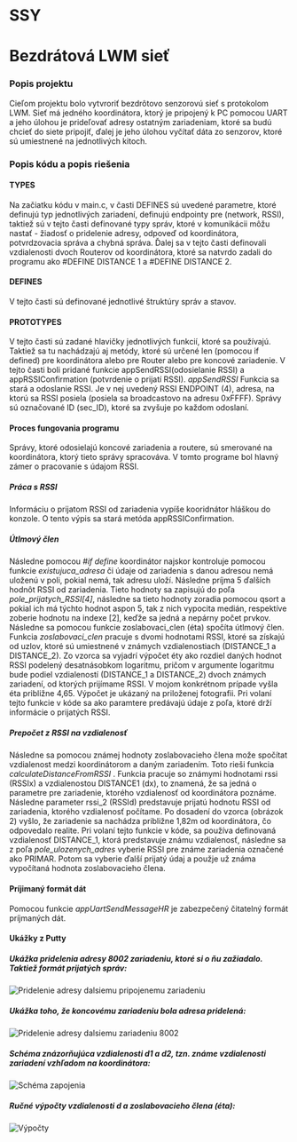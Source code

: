 # SSY
<h1> Bezdrátová LWM sieť </h1> 

<h3> Popis projektu </h3>
Cieľom projektu bolo vytvroriť bezdrôtovo senzorovú sieť s protokolom LWM. Sieť má jedného koordinátora, ktorý je pripojený k PC pomocou UART a jeho úlohou je prideľovať adresy ostatným zariadeniam, ktoré sa budú chcieť do siete pripojiť, ďalej je jeho úlohou vyčítať dáta zo senzorov, ktoré sú umiestnené na jednotlivých kitoch. 

<h3> Popis kódu a popis riešenia </h3>
<h4> TYPES </h4>
Na začiatku kódu v main.c, v časti DEFINES sú uvedené parametre, ktoré definujú typ jednotlivých zariadení, definujú endpointy pre (network, RSSI), taktiež sú v tejto časti definované typy správ, ktoré v komunikácii môžu nastať - žiadosť o pridelenie adresy, odpoveď od koordinátora, potvrdzovacia správa a chybná správa. Ďalej sa v tejto časti definovali vzdialenosti dvoch Routerov od koordinátora, ktoré sa natvrdo zadali do programu ako #DEFINE DISTANCE 1 a #DEFINE DISTANCE 2. 

<h4> DEFINES </h4>
V tejto časti sú definované jednotlivé štruktúry správ a stavov. 

<h4> PROTOTYPES </h4>
V tejto časti sú zadané hlavičky jednotlivých funkcií, ktoré sa používajú. Taktiež sa tu nachádzajú aj metódy, ktoré sú určené len (pomocou if defined) pre koordinátora alebo pre Router alebo pre koncové zariadenie. V tejto časti boli pridané funkcie appSendRSSI(odosielanie RSSI) a appRSSIConfirmation (potvrdenie o prijatí RSSI). 
<i> appSendRSSI </i>
Funkcia sa stará a odoslanie RSSI. Je v nej uvedený RSSI ENDPOINT (4), adresa, na ktorú sa RSSI posiela (posiela sa broadcastovo na adresu 0xFFFF). Správy sú označované ID (sec_ID), ktoré sa zvyšuje po každom odoslaní.

<h4> Proces fungovania programu </h4>
Správy, ktoré odosielajú koncové zariadenia a routere, sú smerované na koordinátora, ktorý tieto správy spracováva. V tomto programe bol hlavný zámer o pracovanie s údajom RSSI. 

<h5> Práca s RSSI </h5>
Informáciu o prijatom RSSI od zariadenia vypíše kooridnátor hláškou do konzole. O tento výpis sa stará metóda appRSSIConfirmation. 

<h5> Útlmový člen </h5>
Následne pomocou <i>#if define</i> koordinátor najskor kontroluje pomocou funkcie <i>existujuca_adresa</i> či údaje od zariadenia s danou adresou nemá uloženú v poli, pokial nemá, tak adresu uloží. Následne príjma 5 ďalších hodnôt RSSI od zariadenia. Tieto hodnoty sa zapisujú do poľa <i>pole_prijatych_RSSI[4]</i>, následne sa tieto hodnoty zoradia pomocou qsort a pokial ich má týchto hodnot aspon 5, tak z nich vypocita medián, respektíve zoberie hodnotu na indexe [2], keďže sa jedná a nepárny počet prvkov. 
Následne sa pomocou funkcie zoslabovaci_clen (éta) spočíta útlmový člen. Funkcia <i> zoslabovaci_clen </i> pracuje s dvomi hodnotami RSSI, ktoré sa získajú od uzlov, ktoré sú umiestnené v známych vzdialenostiach (DISTANCE_1 a DISTANCE_2). Zo vzorca sa vyjadrí výpočet éty ako rozdiel daných hodnot RSSI podelený desatnásobkom logaritmu, pričom v argumente logaritmu bude podiel vzdialeností (DISTANCE_1 a DISTANCE_2) dvoch známych zariadení, od  ktorých prijímame RSSI. V mojom konkrétnom prípade vyšla éta približne 4,65. Výpočet je ukázaný na priloženej fotografii. Pri volaní tejto funkcie v kóde sa ako paramtere predávajú údaje z poľa, ktoré drží informácie o prijatých RSSI.  

<h5> Prepočet z RSSI na vzdialenosť </h5>
Následne sa pomocou známej hodnoty zoslabovacieho člena može spočítat vzdialenost medzi koordinátorom a daným zariadením. Toto rieši funkcia <i>
calculateDistanceFromRSSI </i>. Funkcia pracuje so známymi hodnotami rssi (RSSIx) a vzdialenostou DISTANCE1 (dx), to znamená, že sa jedná o parametre pre zariadenie, ktorého vzdialenosť od koordinátora poznáme. Následne parameter rssi_2 (RSSId) predstavuje prijatú hodnotu RSSI od zariadenia, ktorého vzdialenosť počítame. Po dosadení do vzorca (obrázok 2) vyšlo, že zariadenie sa nachádza približne 1,82m od koordinátora, čo odpovedalo realite. Pri volaní tejto funkcie v kóde, sa používa definovaná vzdialenosť DISTANCE_1, ktorá predstavuje známu vzdialenosť, následne sa z poľa <i> pole_ulozenych_adres </i> vyberie RSSI pre známe zariadenia označené ako PRIMAR. Potom sa vyberie ďalší prijatý údaj a použje už známa vypočítaná hodnota zoslabovacieho člena. 

<h4> Príjimaný formát dát </h4>
Pomocou funkcie <i>appUartSendMessageHR</i> je zabezpečený čitatelný formát príjmaných dát. 

<h4> Ukážky z Putty </h4>

<h5> Ukážka pridelenia adresy 8002 zariadeniu, ktoré si o ňu zažiadalo. Taktiež formát prijatých správ: </h5>

![Pridelenie adresy dalsiemu pripojenemu zariadeniu](https://user-images.githubusercontent.com/60688750/236337279-817e39aa-17f4-4202-b2f2-08a8c464cd77.png)

<h5>Ukážka toho, že koncovému zariadeniu bola adresa pridelená: </h5>

![Pridelenie adresy dalsiemu zariadeniu 8002](https://user-images.githubusercontent.com/60688750/236337975-c041c03b-886d-4b44-8b20-3d8584874a3b.png) 

<h5>Schéma znázorňujúca vzdialenosti d1 a d2, tzn. známe vzdialenosti zariadení vzhľadom na koordinátora: </h5>

![Schéma zapojenia](https://user-images.githubusercontent.com/60688750/236338254-6d5f3454-8121-4bc3-a3a2-bc2fda4a9efb.JPEG)

<h5>Ručné výpočty vzdialenosti d a zoslabovacieho člena (éta): </h5>

![Výpočty](https://user-images.githubusercontent.com/60688750/236338373-f5a1a74a-1785-4110-bd3a-cc51b856d94e.JPEG)



